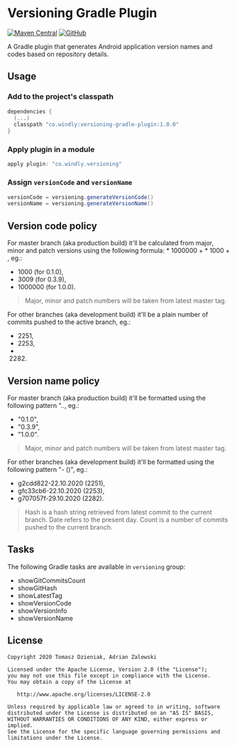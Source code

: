 # Versioning Gradle Plugin
[![Maven Central][mavenbadge-svg]][mavencentral] [![GitHub][license-svg]][license]

A Gradle plugin that generates Android application version names and codes based
on repository details.

## Usage

### Add to the project's classpath

```groovy
dependencies {
  (...)
  classpath "co.windly:versioning-gradle-plugin:1.0.0"
}
```

### Apply plugin in a module

```groovy
apply plugin: "co.windly.versioning"
```

### Assign `versionCode` and `versionName`

```groovy
versionCode = versioning.generateVersionCode()
versionName = versioning.generateVersionName()
```

## Version code policy

For master branch (aka production build) it'll be calculated from major, minor and
patch versions using the following formula: <major> * 1000000 + <minor> * 1000 + <patch>, eg.:

- 1000 (for 0.1.0),
- 3009 (for 0.3.9),
- 1000000 (for 1.0.0).

> Major, minor and patch numbers will be taken from latest master tag.

For other branches (aka development build) it'll be a plain number of commits
pushed to the active branch, eg.:

- 2251,
- 2253,
- 2282.

## Version name policy

For master branch (aka production build) it'll be formatted using the following
pattern "<major>.<minor>.<patch>, eg.:

- "0.1.0",
- "0.3.9",
- "1.0.0".

> Major, minor and patch numbers will be taken from latest master tag.

For other branches (aka development build) it'll be formatted using the
following pattern "<hash>-<date> (<count>)", eg.:

- g2cdd822-22.10.2020 (2251),
- gfc33cb6-22.10.2020 (2253),
- g707057f-29.10.2020 (2282).

> Hash is a hash string retrieved from latest commit to the current branch.
> Date refers to the present day.
> Count is a number of commits pushed to the current branch.

## Tasks

The following Gradle tasks are available in `versioning` group:

- showGitCommitsCount
- showGitHash
- showLatestTag
- showVersionCode
- showVersionInfo
- showVersionName

## License

    Copyright 2020 Tomasz Dzieniak, Adrian Zalewski

    Licensed under the Apache License, Version 2.0 (the "License");
    you may not use this file except in compliance with the License.
    You may obtain a copy of the License at

       http://www.apache.org/licenses/LICENSE-2.0

    Unless required by applicable law or agreed to in writing, software
    distributed under the License is distributed on an "AS IS" BASIS,
    WITHOUT WARRANTIES OR CONDITIONS OF ANY KIND, either express or implied.
    See the License for the specific language governing permissions and
    limitations under the License.

[license-svg]: https://img.shields.io/github/license/tommus/versioning-gradle-plugin.svg?color=97ca00
[license]: http://www.apache.org/licenses/LICENSE-2.0
[mavenbadge-svg]: https://img.shields.io/maven-central/v/co.windly/versioning-gradle-plugin.svg?color=97ca00
[mavencentral]: https://search.maven.org/artifact/co.windly/versioning-gradle-plugin
